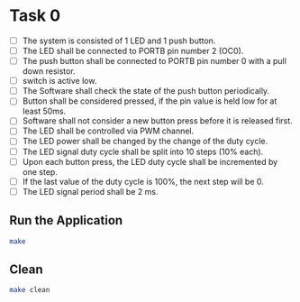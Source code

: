 # Task 0

- [ ] The system is consisted of 1 LED and 1 push button.
- [ ] The LED shall be connected to PORTB pin number 2 (OC0).
- [ ] The push button shall be connected to PORTB pin number 0 with a pull down resistor.
- [ ] switch is active low.
- [ ] The Software shall check the state of the push button periodically.
- [ ] Button shall be considered pressed, if the pin value is held low for at least 50ms.
- [ ] Software shall not consider a new button press before it is released first.
- [ ] The LED shall be controlled via PWM channel.
- [ ] The LED power shall be changed by the change of the duty cycle.
- [ ] The LED signal duty cycle shall be split into 10 steps (10% each).
- [ ] Upon each button press, the LED duty cycle shall be incremented by one step.
- [ ] If the last value of the duty cycle is 100%, the next step will be 0.
- [ ] The LED signal period shall be 2 ms.

## Run the Application

```sh
make
```

## Clean

```sh
make clean
```
